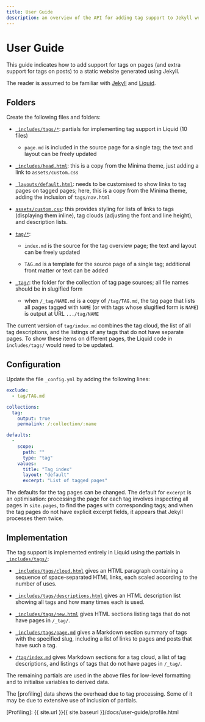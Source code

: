 ```yaml
---
title: User Guide
description: an overview of the API for adding tag support to Jekyll websites 
---
```

# User Guide

This guide indicates how to add support for tags on pages (and extra support for
tags on posts) to a static website generated using Jekyll.

The reader is assumed to be familiar with [Jekyll] and [Liquid].

## Folders

Create the following files and folders:

- [`_includes/tags/*`](https://github.com/pdmosses/tags/tree/master/_includes/tags/): 
  partials for implementing tag support in Liquid (10 files)
  
  - `page.md` is included in the source page for a single tag; the text and layout
    can be freely updated

- [`_includes/head.html`](https://github.com/pdmosses/tags/tree/master/_includes/head.html): 
  this is a copy from the Minima theme, just adding a link to `assets/custom.css`
      
- [`_layouts/default.html`](https://github.com/pdmosses/tags/tree/master/_layouts/default.html):
  needs to be customised to show links to tag pages on tagged pages;
  here, this is a copy from the Minima theme, adding the inclusion of `tags/nav.html`

- [`assets/custom.css`](https://github.com/pdmosses/tags/tree/master/assets/custom.css): 
  this provides styling for lists of links to tags (displaying them inline),
  tag clouds (adjusting the font and line height), and description lists.

- [`tag/*`](https://github.com/pdmosses/tags/tree/master/tag/):
  
  - `index.md` is the source for the tag overview page; the text and layout
    can be freely updated
  
  - `TAG.md` is a template for the source page of a single tag; additional
    front matter or text can be added

- [`_tag/`](https://github.com/pdmosses/tags/tree/master/_tag/): 
  the folder for the collection of tag page sources; all file names should be
  in slugified form
  
  - when `/_tag/NAME.md` is a copy of `/tag/TAG.md`, the tag page that lists
  all pages tagged with `NAME` (or with tags whose slugified form is `NAME`)
  is output at URL `.../tag/NAME`

The current version of `tag/index.md` combines the tag cloud, the list of all
tag descriptions, and the listings of any tags that do not have separate pages.
To show these items on different pages, the Liquid code in `includes/tags/`
would need to be updated.

## Configuration

Update the file `_config.yml` by adding the following lines:

```yaml
exclude:
  - tag/TAG.md

collections:
  tag:
    output: true
    permalink: /:collection/:name

defaults:
  -
    scope:
      path: ""
      type: "tag"
    values:
      title: "Tag index"
      layout: "default"
      excerpt: "List of tagged pages"
```

The defaults for the tag pages can be changed. The default for `excerpt` is
an optimisation: processing the page for each tag involves inspecting all
pages in `site.pages`, to find the pages with corresponding tags; and
when the tag pages do not have explicit excerpt fields, it appears that
Jekyll processes them twice.

## Implementation

The tag support is implemented entirely in Liquid using the partials in
[`_includes/tags/`](https://github.com/pdmosses/tags/tree/master/_includes/tags/): 

- [`_includes/tags/cloud.html`](https://github.com/pdmosses/tags/tree/master/_includes/tags/cloud.html)
  gives an HTML paragraph containing a sequence of space-separated HTML links,
  each scaled according to the number of uses.
  
- [`_includes/tags/descriptions.html`](https://github.com/pdmosses/tags/tree/master/_includes/tags/descriptions.html)
  gives an HTML description list showing all tags and how many times each is used.
  
- [`_includes/tags/new.html`](https://github.com/pdmosses/tags/tree/master/_includes/tags/new.html)
  gives HTML sections listing tags that do not have pages in `/_tag/`.

- [`_includes/tags/page.md`](https://github.com/pdmosses/tags/tree/master/_includes/tags/page.md)
  gives a Markdown section summary of tags with the specified slug,
  including a list of links to pages and posts that have such a tag.

- [`/tag/index.md`](https://github.com/pdmosses/tags/tree/master/tag/index.md)
  gives Markdown sections for a tag cloud, a list of tag descriptions, and
  listings of tags that do not have pages in `/_tag/`.

The remaining partials are used in the above files for low-level formatting
and to initialise variables to derived data. 

The [profiling] data shows the overhead due to tag processing. Some of it may be
due to extensive use of inclusion of partials.

[Profiling]: {{ site.url }}{{ site.baseurl }}/docs/user-guide/profile.html

[Jekyll]: https://jekyllrb.com
[Liquid]: https://jekyllrb.com/docs/liquid/
